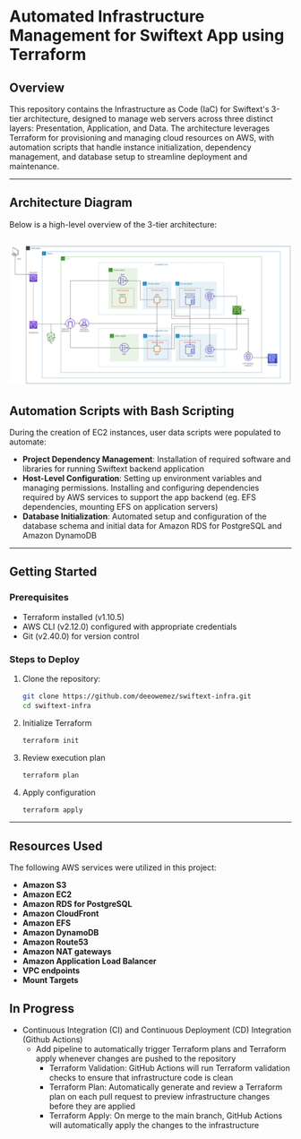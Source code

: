 # Automated Infrastructure Management for Swiftext App using Terraform

## Overview

This repository contains the Infrastructure as Code (IaC) for Swiftext's 3-tier architecture, designed to manage web servers across three distinct layers: Presentation, Application, and Data. The architecture leverages Terraform for provisioning and managing cloud resources on AWS, with automation scripts that handle instance initialization, dependency management, and database setup to streamline deployment and maintenance.

---

## Architecture Diagram

Below is a high-level overview of the 3-tier architecture:

![Swiftext 3-Tier Architecture](3-tier-web-archi.png)  
---

## Automation Scripts with Bash Scripting

During the creation of EC2 instances, user data scripts were populated to automate:
- **Project Dependency Management**: Installation of required software and libraries for running Swiftext backend application
- **Host-Level Configuration**: Setting up environment variables and managing permissions. Installing and configuring dependencies required by AWS services to support the app backend (eg. EFS dependencies, mounting EFS on application servers)
- **Database Initialization**: Automated setup and configuration of the database schema and initial data for Amazon RDS for PostgreSQL and Amazon DynamoDB


---

## Getting Started

### Prerequisites
- Terraform installed (v1.10.5)
- AWS CLI (v2.12.0) configured with appropriate credentials
- Git (v2.40.0) for version control

### Steps to Deploy
1. Clone the repository:
   ```bash
   git clone https://github.com/deeowemez/swiftext-infra.git
   cd swiftext-infra
   ```
2. Initialize Terraform
   ```bash
   terraform init
   ```
3. Review execution plan
   ```bash
   terraform plan
   ```
4. Apply configuration
   ```bash
   terraform apply
   ```

---

## Resources Used

The following AWS services were utilized in this project:

- **Amazon S3**
- **Amazon EC2**
- **Amazon RDS for PostgreSQL**
- **Amazon CloudFront**
- **Amazon EFS**
- **Amazon DynamoDB**
- **Amazon Route53**
- **Amazon NAT gateways**
- **Amazon Application Load Balancer**
- **VPC endpoints**
- **Mount Targets**


## In Progress
- Continuous Integration (CI) and Continuous Deployment (CD) Integration (Github Actions)
   - Add pipeline to automatically trigger Terraform plans and Terraform apply whenever changes are pushed to the repository
     - Terraform Validation: GitHub Actions will run Terraform validation checks to ensure that infrastructure code is clean
     - Terraform Plan: Automatically generate and review a Terraform plan on each pull request to preview infrastructure changes before they are applied
     - Terraform Apply: On merge to the main branch, GitHub Actions will automatically apply the changes to the infrastructure
